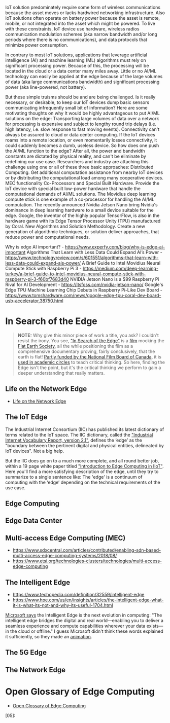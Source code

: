 





IoT solution predominately require some form of wireless communications because the asset moves or lacks hardwired networking infrastructure. Also IoT solutions often operate on battery power because the asset is remote, mobile, or not integrated into the asset which might be powered.  To live with these constraints, IoT device use hardware, wireless radios communication modulation schemes (aka narrow bandwidth and/or long periods where there is no communications), and data protocols that minimize power consumption.

In contrary to most IoT solutions, applications that leverage artificial intelligence (AI) and machine learning (ML) algorithms must rely on significant processing power.  Because of this, the processing will be located in the cloud or a data center many miles away.  Little or no AI/ML technology can easily be applied at the edge because of the large volumes of data (aka large communications bandwidth) and significant processing power (aka line-powered, not battery).

But these simple truisms should be and are being challenged.  Is it really necessary, or desirable, to keep our IoT devices dump basic sensors communicating infrequently small bit of information?  Here are some motivating thoughts on why It would be highly advantageous to put AI/ML solutions on the edge:
Transporting large volumes of data over a network for processing is expensive and subject to lengthy round trip delays (i.e. high latency, i.e. slow response to fast moving events).
Connectivity can't always be assured to cloud or data center computing.  If the IoT devices roams into a remote location, or even momentarily losses connectivity, it could suddenly becomes a dumb, useless device.
So how does one push the AI/ML function to the edge?  After all, the power and bandwidth constants are dictated by physical reality, and can't be eliminate by redefining our use case.  Researchers and industry are attaching this challenge using one or all of these three basic approaches:
Distributed Computing. Get additional computation assistance from nearby IoT devices or by distributing the computational load among many cooperative devices.
MEC functionality
Co-Processors and Special Built Hardware. Provide the IoT device with special built low-power hardware that handle the computational demands of AI/ML solutions.
The Movidius deep learning compute stick is one example of a co-processor for handling the AI/ML computation.
The recently announced Nvidia Jetson Nano bring Nvidia's dominance in deep learning hardware to a small device suitable for the edge.
Google, the inventor of the highly popular TensorFlow,  is also in the hardware game with its Edge Tensor Processor Unity (TPU) manufactured by Coral.
New Algorithms and Solution Methodology. Create a new generation of algorithmic techniques, or solution deliver approaches, that reduce power and computational needs.


Why is edge AI important? - https://www.experfy.com/blog/why-is-edge-ai-important
Algorithms That Learn with Less Data Could Expand AI’s Power - https://www.technologyreview.com/s/601551/algorithms-that-learn-with-less-data-could-expand-ais-power/
A Brief Guide to Intel Movidius Neural Compute Stick with Raspberry Pi 3 - https://medium.com/deep-learning-turkey/a-brief-guide-to-intel-movidius-neural-compute-stick-with-raspberry-pi-3-f60bf7683d40
NVIDIA Jetson Nano is a $99 Raspberry Pi Rival for AI Development - https://itsfoss.com/nvidia-jetson-nano/
Google's Edge TPU Machine Learning Chip Debuts in Raspberry Pi-Like Dev Board - https://www.tomshardware.com/news/google-edge-tpu-coral-dev-board-usb-accelerator,38750.html







# In Search of the Edge

>**NOTE:** Why give this minor piece of work a title, you ask?
>I couldn't resist the irony.
>You see, ["In Search of the Edge"][E] is a [film][A] mocking the [Flat Earth Society][B],
>all the while positioning the film as a comprehensive documentary proving,
>fairly conclusively, that the earth is flat!
>[Partly funded by the National Film Board of Canada][C],
>it is [used in academic circles][D] to teach critical thinking.
>So here, finding the Edge isn't the point, but it's the critical thinking
>we perform to gain a deeper understanding that really matters.

## Life on the Network Edge
* [Life on the Network Edge](https://www.networkcomputing.com/networking/life-edge/315272529)

## The IoT Edge
The Industrial Internet Consortium (IIC) has published its latest dictionary of terms
related to the IoT space.
The IIC dictionary, called the ["Industrial Internet Vocabulary Report, version 2.1"][01],
defines the  ‘edge’ as the
"boundary between the pertinent digital and physical entities, delineated by IoT devices".
Not a big help.

But the IIC does go on to a much more complete, and all round better job,
within a 19 page white paper titled ["Introduction to Edge Computing in IIoT"][02].
Here you'll find a more satisfying description of the edge,
until they try to summarize to a single sentence like: The 'edge' is a continuum of computing with the ‘edge’ depending on the technical requirements of the use case.

## Edge Computing

## Edge Data Center

## Multi-access Edge Computing (MEC)
* https://www.sdxcentral.com/articles/contributed/enabling-sdn-based-multi-access-edge-computing-systems/2018/08/
* https://www.etsi.org/technologies-clusters/technologies/multi-access-edge-computing

## The Intelligent Edge
* https://www.techopedia.com/definition/32559/intelligent-edge
* https://www.hpe.com/us/en/insights/articles/the-intelligent-edge-what-it-is-what-its-not-and-why-its-useful-1704.html

[Microsoft says][04] the Intelligent Edge is the next evolution in computing:
"The intelligent edge bridges the digital and real world—enabling
you to deliver a seamless experience and compute capabilities wherever your data exists—in the cloud or offline."
I guess Microsoft didn't think these words explained it sufficiently,
so they made an [animation][03].

## The 5G Edge

## The Network Edge

# Open Glossary of Edge Computing
* [Open Glossary of Edge Computing](https://www.stateoftheedge.com/glossary)





[01]:https://www.iiconsortium.org/pdf/IIC_Vocab_Technical_Report_2.1.pdf
[02]:https://www.iiconsortium.org/pdf/Introduction_to_Edge_Computing_in_IIoT_2018-06-18.pdf
[03]:https://www.windowscentral.com/what-heck-intelligent-edge-check-out-animated-explanation
[04]:https://www.microsoft.com/en-us/internet-of-things/intelligentedge
[05]:

[A]:http://www.bullfrogfilms.com/catalog/search.html
[B]:https://theflatearthsociety.org/home/
[C]:https://en.wikipedia.org/wiki/Modern_flat_Earth_societies
[D]:http://www.indiana.edu/~ensiweb/lessons/flaterth.vid.ws2.tch.pdf
[E]:https://www.youtube.com/watch?v=dqgzMMeRPWg
